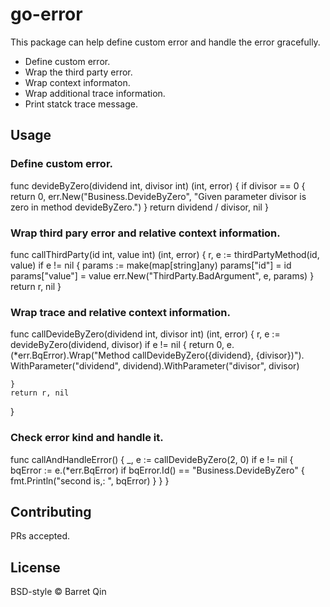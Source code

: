 # go-error

This package can help define custom error and handle the error gracefully.

- Define custom error.
- Wrap the third party error.
- Wrap context informaton.
- Wrap additional trace information.
- Print statck trace message.

## Usage

### Define custom error.

func devideByZero(dividend int, divisor int) (int, error) {
	if divisor == 0 {
		return 0, err.New("Business.DevideByZero", "Given parameter divisor is zero in method devideByZero.")
	}
	return dividend / divisor, nil
}

### Wrap third pary error and relative context information.

func callThirdParty(id int, value int) (int, error) {
	r, e := thirdPartyMethod(id, value)
	if e != nil {
		params := make(map[string]any)
		params["id"] = id
		params["value"] = value
		err.New("ThirdParty.BadArgument", e, params)
	}
	return r, nil
}

### Wrap trace and relative context information.

func callDevideByZero(dividend int, divisor int) (int, error) {
	r, e := devideByZero(dividend, divisor)
	if e != nil {
		return 0, e.(*err.BqError).Wrap("Method callDevideByZero({dividend}, {divisor})").
		   WithParameter("dividend", dividend).WithParameter("divisor", divisor)
		 
	}
	return r, nil
}

### Check error kind and handle it.

func callAndHandleError() {
	_, e := callDevideByZero(2, 0)
	if e != nil {
		bqError := e.(*err.BqError)
		if bqError.Id() == "Business.DevideByZero" {
			fmt.Println("second is,: ", bqError)
		}
	}
}

## Contributing

PRs accepted.

## License

BSD-style © Barret Qin

